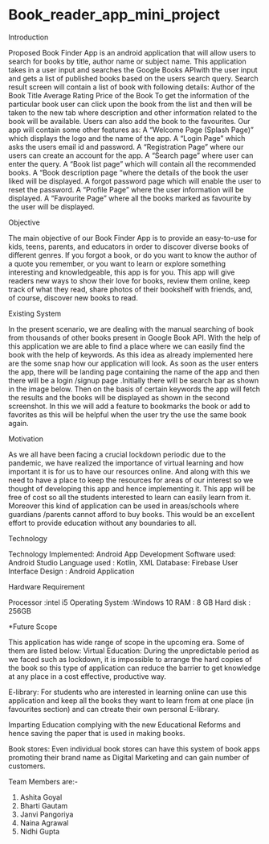 # Book_reader_app_mini_project
Introduction

Proposed Book Finder App is an android application that will allow users to search for books by title, author name or subject name. This application takes in a user input and searches the Google Books APIwith the user input and gets a list of published books based on the users search query. Search result screen will contain a list of book with following details:
Author of the Book
Title
Average Rating
Price of the Book
To get the information of the particular book user can click upon the book from the list and then will be taken to the new tab where description and other information related to the book will be available. Users can also add the book to the favourites.
Our app will contain some other features as:
A “Welcome Page (Splash Page)” which displays the logo and the name of the app.
A “Login Page” which asks the users email id and password.
A “Registration Page” where our users can create an account for the app.
A “Search page” where user can enter the query.
A “Book list page” which will contain all the recommended books.
A “Book description page “where the details of the book the user liked will be displayed.
A forgot password page which will enable the user to reset the password.
A “Profile Page” where the user information will be displayed.
A “Favourite Page” where all the books marked as favourite by the user will be displayed.
                             
Objective

The main objective of our Book Finder App is to provide an easy-to-use for kids, teens, parents, and educators in order to discover diverse books of different genres.
If you forgot a book, or do you want to know the author of a quote you remember, or you want to learn or explore something interesting and knowledgeable, this app is for you.
This app will give readers new ways to show their love for books, review them online, keep track of what they read, share photos of their bookshelf with friends, and, of course, discover new books to read.
				
Existing System

In the present scenario, we are dealing with the manual searching of book from thousands of other books present in Google Book API. With the help of this application we are able to find a place where we can easily find the book with the help of keywords. As this idea as already implemented here are the some snap how our application will look.
As soon as the user enters the app, there will be landing page containing the name of the app and then there will be a login /signup page .Initially there will be search bar as shown in the image below. Then on the basis of certain keywords the app will fetch the results and the books will be displayed as shown in the second screenshot.
In this we will add a feature to bookmarks the book or add to favorites as this will be helpful when the user try the use the same book again.

Motivation

As we all have been facing a crucial lockdown periodic due to the pandemic, we have realized the importance of virtual learning and how important it is for us to have our resources online.  And along with this we need to have a place to keep the resources for areas of our interest so we thought of developing this app and hence implementing it.
This app will be free of cost so all the students interested to learn can easily learn from it. Moreover this kind of application can be used in areas/schools where guardians /parents cannot afford to buy books. This would be an excellent effort to provide education without any boundaries to all.
		
Technology

Technology Implemented: Android App Development
Software used: Android Studio
Language used : Kotlin, XML
Database: Firebase
User Interface Design : Android Application

Hardware Requirement

Processor :intel i5
Operating System :Windows 10
RAM  : 8 GB
Hard disk : 256GB

*Future Scope

This application has wide range of scope in the upcoming era. Some of them are listed below:
Virtual Education:  During the unpredictable period as we faced such as lockdown, it is impossible to arrange the hard copies of the book so this type of application can reduce the barrier to get knowledge at any place in a cost effective, productive way.

E-library: For students who are interested in learning online can use this application and keep all the books they want to learn from at one place (in favourites section) and can ctreate their own personal E-library.

Imparting Education complying with the new Educational Reforms and hence saving the paper that is used in making books.

Book stores: Even individual book stores can have this system of book apps promoting their brand name as Digital Marketing and can gain number of customers. 


Team Members are:-
1. Ashita Goyal
2. Bharti Gautam
3. Janvi Pangoriya 
4. Naina Agrawal
5. Nidhi Gupta
